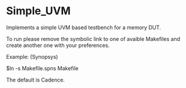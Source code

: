 # Simple_UVM
Implements a simple UVM based testbench for a memory DUT.


To run please remove the symbolic link to one of avaible Makefiles and create another one with your preferences.

Example: (Synopsys)

$ln -s Makefile.spns Makefile

The default is Cadence.
